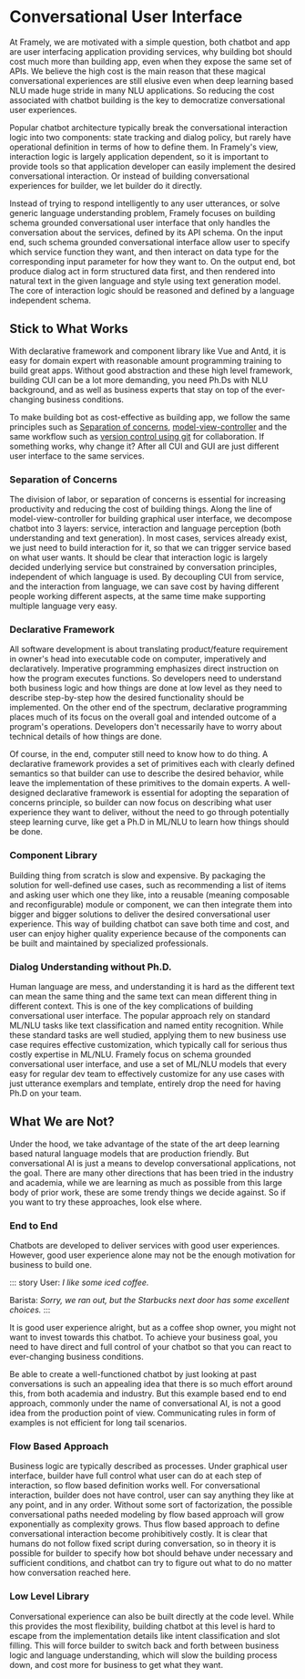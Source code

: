 # Conversational User Interface
 
At Framely, we are motivated with a simple question, both chatbot and app are user interfacing application providing services, why building bot should cost much more than building app, even when they expose the same set of APIs. We believe the high cost is the main reason that these magical conversational experiences are still elusive even when deep learning based NLU made huge stride in many NLU applications. So reducing the cost associated with chatbot building is the key to democratize conversational user experiences. 

Popular chatbot architecture typically break the conversational interaction logic into two components: state tracking and dialog policy, but rarely have operational definition in terms of how to define them. In Framely's view, interaction logic is largely application dependent, so it is important to provide tools so that application developer can easily implement the desired conversational interaction. Or instead of building conversational experiences for builder, we let builder do it directly. 

 Instead of trying to respond intelligently to any user utterances, or solve generic language understanding problem, Framely focuses on building schema grounded conversational user interface that only handles the conversation about the services, defined by its API schema. On the input end, such schema grounded conversational interface allow user to specify which service function they want, and then interact on data type for the corresponding input parameter for how they want to. On the output end, bot produce dialog act in form structured data first, and then rendered into natural text in the given language and style using text generation model. The core of interaction logic should be reasoned and defined by a language independent schema. 

## Stick to What Works
With declarative framework and component library like Vue and Antd, it is easy for domain expert with reasonable amount programming training to build great apps. Without good abstraction and these high level framework, building CUI can be a lot more demanding, you need Ph.Ds with NLU background, and as well as business experts that stay on top of the ever-changing business conditions.

To make building bot as cost-effective as building app, we follow the same principles such as [Separation of concerns](https://en.wikipedia.org/wiki/Separation_of_concerns), [model-view-controller](https://en.wikipedia.org/wiki/Model%E2%80%93view%E2%80%93controller) and the same workflow such as [version control using git](https://en.wikipedia.org/wiki/Git) for collaboration. If something works, why change it? After all CUI and GUI are just different user interface to the same services.

### Separation of Concerns
The division of labor, or separation of concerns is essential for increasing productivity and reducing the cost of building things. Along the line of model-view-controller for building graphical user interface, we decompose chatbot into 3 layers: service, interaction and language perception (both understanding and text generation). In most cases, services already exist, we just need to build interaction for it, so that we can trigger service based on what user wants. It should be clear that interaction logic is largely decided underlying service but constrained by conversation principles, independent of which language is used. By decoupling CUI from service, and the interaction from language, we can save cost by having different people working different aspects, at the same time make supporting multiple language very easy.

### Declarative Framework
All software development is about translating product/feature requirement in owner's head into executable code on computer, imperatively and declaratively. Imperative programming emphasizes direct instruction on how the program executes functions. So developers need to understand both business logic and how things are done at low level as they need to describe step-by-step how the desired functionality should be implemented. On the other end of the spectrum, declarative programming places much of its focus on the overall goal and intended outcome of a program's operations. Developers don't necessarily have to worry about technical details of how things are done.

Of course, in the end, computer still need to know how to do thing. A declarative framework provides a set of primitives each with clearly defined semantics so that builder can use to describe the desired behavior, while leave the implementation of these primitives to the domain experts. A well-designed declarative framework is essential for adopting the separation of concerns principle, so builder can now focus on describing what user experience they want to deliver, without the need to go through potentially steep learning curve, like get a Ph.D in ML/NLU to learn how things should be done. 

### Component Library
Building thing from scratch is slow and expensive. By packaging the solution for well-defined use cases, such as recommending a list of items and asking user which one they like, into a reusable (meaning composable and reconfigurable) module or component, we can then integrate them into bigger and bigger solutions to deliver the desired conversational user experience. This way of building chatbot can save both time and cost, and user can enjoy higher quality experience because of the components can be built and maintained by specialized professionals.

### Dialog Understanding without Ph.D.
Human language are mess, and understanding it is hard as the different text can mean the same thing and the same text can mean different thing in different context. This is one of the key complications of building conversational user interface. The popular approach rely on standard ML/NLU tasks like text classification and named entity recognition. While these standard tasks are well studied, applying them to new business use case requires effective customization, which typically call for serious thus costly expertise in ML/NLU. Framely focus on schema grounded conversational user interface, and use a set of ML/NLU models that every easy for regular dev team to effectively customize for any use cases with just utterance exemplars and template, entirely drop the need for having Ph.D on your team.

## What We are Not?
Under the hood, we take advantage of the state of the art deep learning based natural language models that are production friendly. But conversational AI is just a means to develop conversational applications, not the goal. There are many other directions that has been tried in the industry and academia, while we are learning as much as possible from this large body of prior work, these are some trendy things we decide against. So if you want to try these approaches, look else where.

### End to End
Chatbots are developed to deliver services with good user experiences. However, good user experience alone may not be the enough motivation for business to build one.

::: story
User: *I like some iced coffee.*

Barista: *Sorry, we ran out, but the Starbucks next door has some excellent choices.*
:::

It is good user experience alright, but as a coffee shop owner, you might not want to invest towards this chatbot. To achieve your business goal, you need to have direct and full control of your chatbot so that you can react to ever-changing business conditions. 

Be able to create a well-functioned chatbot by just looking at past conversations is such an appealing idea that there is so much effort around this, from both academia and industry. But this example based end to end approach, commonly under the name of conversational AI, is not a good idea from the production point of view. Communicating rules in form of examples is not efficient for long tail scenarios. 

### Flow Based Approach
Business logic are typically described as processes. Under graphical user interface, builder have full control what user can do at each step of interaction, so flow based definition works well. For conversational interaction, builder does not have control, user can say anything they like at any point, and in any order. Without some sort of factorization, the possible conversational paths needed modeling by flow based approach will grow exponentially as complexity grows. Thus flow based approach to define conversational interaction become prohibitively costly. It is clear that humans do not follow fixed script during conversation, so in theory it is possible for builder to specify how bot should behave under necessary and sufficient conditions, and chatbot can try to figure out what to do no matter how conversation reached here.   

### Low Level Library
Conversational experience can also be built directly at the code level. While this provides the most flexibility, building chatbot at this level is hard to escape from the implementation details like intent classification and slot filling. This will force builder to switch back and forth between business logic and language understanding, which will slow the building process down, and cost more for business to get what they want.

